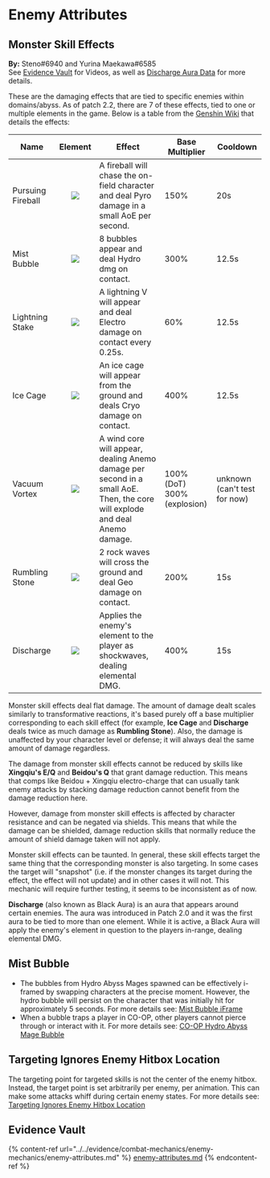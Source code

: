 # Enemy Attributes

## Monster Skill Effects

**By:** Steno#6940 and Yurina Maekawa#6585\
See [Evidence Vault](../../evidence/combat-mechanics/enemy-mechanics/enemy-attributes.md#in-depth-look-at-monster-skill-effects-in-domains-abyss) for Videos, as well as [Discharge Aura Data](../../evidence/combat-mechanics/enemy-mechanics/enemy-attributes.md#black-aura-data) for more details.

These are the damaging effects that are tied to specific enemies within domains/abyss. As of patch 2.2, there are 7 of these effects, tied to one or multiple elements in the game. Below is a table from the [Genshin Wiki](https://genshin-impact.fandom.com/wiki/Auras) that details the effects:

| Name              |                           Element                          | Effect                                                                                                                      | Base Multiplier           | Cooldown                     |
| ----------------- | :--------------------------------------------------------: | --------------------------------------------------------------------------------------------------------------------------- | ------------------------- | ---------------------------- |
| Pursuing Fireball |   ![](<../../.gitbook/assets/element\_pyro (1) (1).png>)   | A fireball will chase the on-field character and deal Pyro damage in a small AoE per second.                                | 150%                      | 20s                          |
| Mist Bubble       |        ![](../../.gitbook/assets/element\_hydro.png)       | 8 bubbles appear and deal Hydro dmg on contact.                                                                             | 300%                      | 12.5s                        |
| Lightning Stake   | ![](<../../.gitbook/assets/element\_electro (1) (41).png>) | A lightning V will appear and deal Electro damage on contact every 0.25s.                                                   | 60%                       | 12.5s                        |
| Ice Cage          |        ![](../../.gitbook/assets/element\_cryo.png)        | An ice cage will appear from the ground and deals Cryo damage on contact.                                                   | 400%                      | 12.5s                        |
| Vacuum Vortex     |        ![](../../.gitbook/assets/element\_anemo.png)       | A wind core will appear, dealing Anemo damage per second in a small AoE. Then, the core will explode and deal Anemo damage. | 100%(DoT) 300%(explosion) | unknown (can't test for now) |
| Rumbling Stone    |      ![](<../../.gitbook/assets/element\_geo (1).png>)     | 2 rock waves will cross the ground and deal Geo damage on contact.                                                          | 200%                      | 15s                          |
| Discharge         |       ![](../../.gitbook/assets/aura\_discharge.png)       | Applies the enemy's element to the player as shockwaves, dealing elemental DMG.                                             | 400%                      | 15s                          |

Monster skill effects deal flat damage. The amount of damage dealt scales similarly to transformative reactions, it's based purely off a base multiplier corresponding to each skill effect (for example, **Ice Cage** and **Discharge** deals twice as much damage as **Rumbling Stone**). Also, the damage is unaffected by your character level or defense; it will always deal the same amount of damage regardless.

The damage from monster skill effects cannot be reduced by skills like **Xingqiu's E/Q** and **Beidou's Q** that grant damage reduction. This means that comps like Beidou + Xingqiu electro-charge that can usually tank enemy attacks by stacking damage reduction cannot benefit from the damage reduction here.

However, damage from monster skill effects is affected by character resistance and can be negated via shields. This means that while the damage can be shielded, damage reduction skills that normally reduce the amount of shield damage taken will not apply.

Monster skill effects can be taunted. In general, these skill effects target the same thing that the corresponding monster is also targeting. In some cases the target will "snapshot" (i.e. if the monster changes its target during the effect, the effect will not update) and in other cases it will not. This mechanic will require further testing, it seems to be inconsistent as of now.

**Discharge** (also known as Black Aura) is an aura that appears around certain enemies. The aura was introduced in Patch 2.0 and it was the first aura to be tied to more than one element. While it is active, a Black Aura will apply the enemy's element in question to the players in-range, dealing elemental DMG.

## Mist Bubble

* The bubbles from Hydro Abyss Mages spawned can be effectively i-framed by swapping characters at the precise moment. However, the hydro bubble will persist on the character that was initially hit for approximately 5 seconds. For more details see: [Mist Bubble iFrame](../../evidence/combat-mechanics/enemy-mechanics/enemy-attributes.md#mist-bubble-iframe)
* When a bubble traps a player in CO-OP, other players cannot pierce through or interact with it. For more details see: [CO-OP Hydro Abyss Mage Bubble](../../evidence/combat-mechanics/enemy-mechanics/enemy-attributes.md#co-op-hydro-abyss-mage-bubble)

## Targeting Ignores Enemy Hitbox Location

The targeting point for targeted skills is not the center of the enemy hitbox. Instead, the target point is set arbitrarily per enemy, per animation. This can make some attacks whiff during certain enemy states. For more details see: [Targeting Ignores Enemy Hitbox Location](../../evidence/combat-mechanics/enemy-mechanics/enemy-attributes.md#targeting-ignores-enemy-hitbox-location)

## Evidence Vault

{% content-ref url="../../evidence/combat-mechanics/enemy-mechanics/enemy-attributes.md" %}
[enemy-attributes.md](../../evidence/combat-mechanics/enemy-mechanics/enemy-attributes.md)
{% endcontent-ref %}
